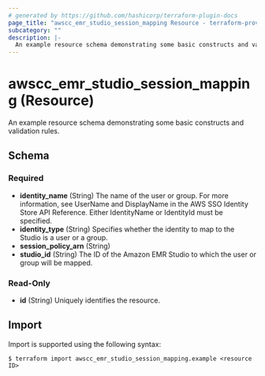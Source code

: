 ```yaml
---
# generated by https://github.com/hashicorp/terraform-plugin-docs
page_title: "awscc_emr_studio_session_mapping Resource - terraform-provider-awscc"
subcategory: ""
description: |-
  An example resource schema demonstrating some basic constructs and validation rules.
---
```


# awscc_emr_studio_session_mapping (Resource)

An example resource schema demonstrating some basic constructs and validation rules.



<!-- schema generated by tfplugindocs -->
## Schema

### Required

- **identity_name** (String) The name of the user or group. For more information, see UserName and DisplayName in the AWS SSO Identity Store API Reference. Either IdentityName or IdentityId must be specified.
- **identity_type** (String) Specifies whether the identity to map to the Studio is a user or a group.
- **session_policy_arn** (String)
- **studio_id** (String) The ID of the Amazon EMR Studio to which the user or group will be mapped.

### Read-Only

- **id** (String) Uniquely identifies the resource.

## Import

Import is supported using the following syntax:

```shell
$ terraform import awscc_emr_studio_session_mapping.example <resource ID>
```
